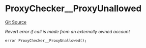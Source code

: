 # ProxyChecker__ProxyUnallowed
[Git Source](https://github.com/ContractLabs/foundry-bountykinds-contract/blob/67e6855d3beabdf242cc0b51d9e53b087a5235b9/src/oz-custom/internal-upgradeable/ProxyCheckerUpgradeable.sol)

*Revert error if call is made from an externally owned account*


```solidity
error ProxyChecker__ProxyUnallowed();
```


